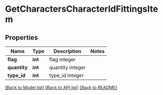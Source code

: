 # GetCharactersCharacterIdFittingsItem

## Properties
Name | Type | Description | Notes
------------ | ------------- | ------------- | -------------
**flag** | **int** | flag integer | 
**quantity** | **int** | quantity integer | 
**type_id** | **int** | type_id integer | 

[[Back to Model list]](../README.md#documentation-for-models) [[Back to API list]](../README.md#documentation-for-api-endpoints) [[Back to README]](../README.md)


